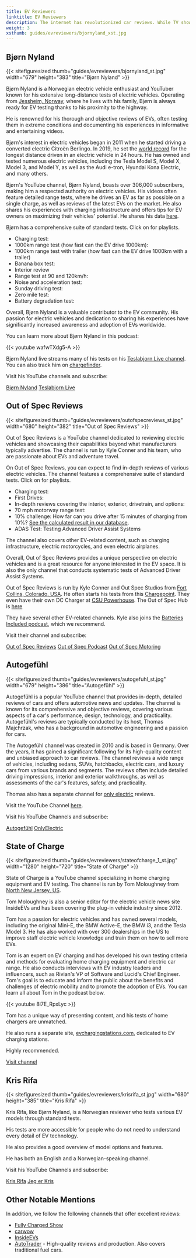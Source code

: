```yaml
---
title: EV Reviewers
linktitle: EV Reviewers
description: The internet has revolutionized car reviews. While TV shows might offer a brief 2-3 minute review of a specific model, online platforms like YouTube provide hours of detailed content for each EV model. EVKX.net highlights some of the best reviewers who offer comprehensive EV reviews.
weight: 3
xsthumb: guides/evreviewers/bjornyland_xst.jpg
---
```

<!-- markdownlint-disable MD033 -->

## Bjørn Nyland

{{< sitefiguresized thumb="guides/evreviewers/bjornyland_st.jpg" width="679" height="383" title="Bjørn Nyland" >}}

Bjørn Nyland is a Norwegian electric vehicle enthusiast and YouTuber known for his extensive long-distance tests of electric vehicles. Operating from [Jessheim, Norway](https://www.google.com/maps/@60.1299626,11.1744069,783m/data=!3m1!1e3?entry=ttu), where he lives with his family, Bjørn is always ready for EV testing thanks to his proximity to the highway.

He is renowned for his thorough and objective reviews of EVs, often testing them in extreme conditions and documenting his experiences in informative and entertaining videos.

Bjørn's interest in electric vehicles began in 2011 when he started driving a converted electric Citroën Berlingo. In 2019, he set the [world record](https://www.youtube.com/watch?v=R-2Yj-uVeB0) for the longest distance driven in an electric vehicle in 24 hours. He has owned and tested numerous electric vehicles, including the Tesla Model S, Model X, Model 3, and Model Y, as well as the Audi e-tron, Hyundai Kona Electric, and many others.

Bjørn's YouTube channel, Bjørn Nyland, boasts over 306,000 subscribers, making him a respected authority on electric vehicles. His videos often feature detailed range tests, where he drives an EV as far as possible on a single charge, as well as reviews of the latest EVs on the market. He also shares his experiences with charging infrastructure and offers tips for EV owners on maximizing their vehicles' potential. He shares his data [here](https://drive.google.com/drive/folders/1HOwktdiZmm40atGPwymzrxErMi1ZrKPP).

Bjørn has a comprehensive suite of standard tests. Click on <i class="bi-collection-play-fill text-black"></i> for playlists.

- Charging test: <a href="https://www.youtube.com/playlist?list=PLqKx2qnB8Xv4PSt0Sk_9tEkZ3fh6F7_qV" target="_blank"><i class="bi-collection-play-fill text-black"></i></a>
- 1000km range test (how fast can the EV drive 1000km): <a href="https://www.youtube.com/playlist?list=PLqKx2qnB8Xv7JYxuVkc5gSVJNWxaJmUNF" target="_blank"><i class="bi-collection-play-fill text-black"></i></a>
- 1000km range test with trailer (how fast can the EV drive 1000km with a trailer)
- Banana box test: <a href="https://www.youtube.com/playlist?list=PLqKx2qnB8Xv4S_twAZeVNXQkWIC--PapZ" target="_blank"><i class="bi-collection-play-fill text-black"></i></a>
- Interior review
- Range test at 90 and 120km/h: <a href="https://www.youtube.com/playlist?list=PLqKx2qnB8Xv6aKC29mT8aC3YI6izOTzpF" target="_blank"><i class="bi-collection-play-fill text-black"></i></a>
- Noise and acceleration test: <a href="https://www.youtube.com/playlist?list=PLqKx2qnB8Xv5AMA7O-5EE1tSB8AXrPx2e" target="_blank"><i class="bi-collection-play-fill text-black"></i></a>
- Sunday driving test: <a href="https://www.youtube.com/playlist?list=PLqKx2qnB8Xv7QSOjrZHCBBei5_1EEPJKS" target="_blank"><i class="bi-collection-play-fill text-black"></i></a>
- Zero mile test: <a href="https://www.youtube.com/playlist?list=PLqKx2qnB8Xv6ddxPVkiqQZMNyLtYjqQkq" target="_blank"><i class="bi-collection-play-fill text-black"></i></a>
- Battery degradation test: <a href="https://www.youtube.com/playlist?list=PLqKx2qnB8Xv4jDGrgoNliG_5PaxqT9a_P" target="_blank"><i class="bi-collection-play-fill text-black"></i></a>

Overall, Bjørn Nyland is a valuable contributor to the EV community. His passion for electric vehicles and dedication to sharing his experiences have significantly increased awareness and adoption of EVs worldwide.

You can learn more about Bjørn Nyland in this podcast:

{{< youtube wafwTXdg5-A >}}

Bjørn Nyland live streams many of his tests on his [Teslabjorn Live channel](https://www.youtube.com/@TeslabjornLive24). You can also track him on [chargefinder](https://chargefinder.com/en/live/teslabjorn).

Visit his YouTube channels and subscribe:

<a href="https://www.youtube.com/@bjornnyland" target="_blank" class="btn btn-dark"><i class="bi bi-youtube"></i> Bjørn Nyland</a> <a href="https://www.youtube.com/@TeslabjornLive24" target="_blank" class="btn btn-dark"><i class="bi bi-youtube"></i> Teslabjorn Live</a>

## Out of Spec Reviews

{{< sitefiguresized thumb="guides/evreviewers/outofspecreviews_st.jpg" width="680" height="382" title="Out of Spec Reviews" >}}

Out of Spec Reviews is a YouTube channel dedicated to reviewing electric vehicles and showcasing their capabilities beyond what manufacturers typically advertise. The channel is run by Kyle Conner and his team, who are passionate about EVs and adventure travel.

On Out of Spec Reviews, you can expect to find in-depth reviews of various electric vehicles. The channel features a comprehensive suite of standard tests. Click on <i class="bi-collection-play-fill text-black"></i> for playlists.

- Charging test: <a href="https://www.youtube.com/playlist?list=PLVa4b_Vn4gbCM9DepIl6Ms1WENgEmki1b" target="_blank"><i class="bi-collection-play-fill text-black"></i></a>
- First Drives: <a href="https://www.youtube.com/playlist?list=PLVa4b_Vn4gbBWaieOY6Z_zd37XlbHvsG6" target="_blank"><i class="bi-collection-play-fill text-black"></i></a>
- In-depth reviews covering the interior, exterior, drivetrain, and options: <a href="https://www.youtube.com/playlist?list=PLVa4b_Vn4gbCcL-FHtFY9837w0Hw5mAiG" target="_blank"><i class="bi-collection-play-fill text-black"></i></a>
- 70 mph motorway range test: <a href="https://www.youtube.com/playlist?list=PLVa4b_Vn4gbC-i-UCr10bnI3zwbnAm7kU" target="_blank"><i class="bi-collection-play-fill text-black"></i></a>
- 10% challenge: <a href="https://www.youtube.com/playlist?list=PLVa4b_Vn4gbCaQZul0c2KxJnRaH8uxZ4I" target="_blank"><i class="bi-collection-play-fill text-black"></i></a> How far can you drive after 15 minutes of charging from 10%? [See the calculated result in our database](/evsearch/?sortOrder=DrivingDistance120kmhCharged10Percent15Min).
- ADAS Test: <a href="https://www.youtube.com/playlist?list=PLVa4b_Vn4gbBRwZoFf2rrenzUwsKU0jZk" target="_blank"><i class="bi-collection-play-fill text-black"></i></a> Testing Advanced Driver Assist Systems

The channel also covers other EV-related content, such as charging infrastructure, electric motorcycles, and even electric airplanes.

Overall, Out of Spec Reviews provides a unique perspective on electric vehicles and is a great resource for anyone interested in the EV space. It is also the only channel that conducts systematic tests of Advanced Driver Assist Systems.

Out of Spec Reviews is run by Kyle Conner and Out Spec Studios from [Fort Collins, Colorado, USA](https://www.google.com/maps/place/40%C2%B033'27.0%22N+105%C2%B004'37.2%22W/@40.5331224,-105.1267027,13.25z/data=!4m4!3m3!8m2!3d40.5575024!4d-105.077008?entry=ttu). He often starts his tests from this [Chargepoint](https://www.google.com/maps/place/ChargePoint+Charging+Station/@40.7034806,-105.0004959,257m/data=!3m1!1e3!4m14!1m7!3m6!1s0x876ecc9b0ba5b31f:0xb9b69e642f7600f5!2sKum+%26+Go!8m2!3d40.7032659!4d-104.9999047!16s%2Fg%2F1tf2sqgr!3m5!1s0x876ecc9b04d9a58f:0x5be3446e078f2509!8m2!3d40.703674!4d-104.999549!16s%2Fg%2F11ny1s37zh?entry=ttu). They even have their own DC Charger at [CSU Powerhouse](https://www.google.com/maps/@40.5942626,-105.0753647,74m/data=!3m1!1e3?entry=ttu). The Out of Spec Hub is [here](https://www.google.com/maps/place/40%C2%B034'57.4%22N+105%C2%B000'13.1%22W/@40.5825981,-105.0035596,63m/data=!3m1!1e3!4m4!3m3!8m2!3d40.5826195!4d-105.0036273?entry=ttu&g_ep=EgoyMDI0MDgyNy4wIKXMDSoASAFQAw%3D%3D)

They have several other EV-related channels. Kyle also joins the [Batteries Included podcast](https://www.youtube.com/channel/UC8t6qd-ss-pTvi0bqVzYGog), which we recommend.

Visit their channel and subscribe:

<a href="https://www.youtube.com/@OutofSpecReviews" target="_blank" class="btn btn-dark"><i class="bi bi-youtube"></i> Out of Spec Reviews</a> <a href="https://www.youtube.com/@OutofSpecPodcast" target="_blank" class="btn btn-dark"><i class="bi bi-youtube"></i> Out of Spec Podcast</a> <a href="https://www.youtube.com/@OutofSpecMotoring" target="_blank" class="btn btn-dark"><i class="bi bi-youtube"></i> Out of Spec Motoring</a>

## Autogefühl

{{< sitefiguresized thumb="guides/evreviewers/autogefuhl_st.jpg" width="679" height="386" title="Autogefühl" >}}

Autogefühl is a popular YouTube channel that provides in-depth, detailed reviews of cars and offers automotive news and updates. The channel is known for its comprehensive and objective reviews, covering various aspects of a car's performance, design, technology, and practicality. Autogefühl's reviews are typically conducted by its host, Thomas Majchrzak, who has a background in automotive engineering and a passion for cars.

The Autogefühl channel was created in 2010 and is based in Germany. Over the years, it has gained a significant following for its high-quality content and unbiased approach to car reviews. The channel reviews a wide range of vehicles, including sedans, SUVs, hatchbacks, electric cars, and luxury cars from various brands and segments. The reviews often include detailed driving impressions, interior and exterior walkthroughs, as well as assessments of the car's features, safety, and practicality.

Thomas also has a separate channel for <a href="https://www.youtube.com/@only_ev" target="_blank">only electric</a> reviews.

Visit the YouTube Channel [here](https://www.youtube.com/@autogefuehl/videos).

Visit his YouTube Channels and subscribe:

<a href="https://www.youtube.com/@autogefuehl" target="_blank" class="btn btn-dark"><i class="bi bi-youtube"></i> Autogefühl</a> <a href="https://www.youtube.com/@only_ev" target="_blank" class="btn btn-dark"><i class="bi bi-youtube"></i> OnlyElectric</a>

## State of Charge

{{< sitefiguresized thumb="guides/evreviewers/stateofcharge_1_st.jpg" width="1280" height="720" title="State of Charge" >}}

State of Charge is a YouTube channel specializing in home charging equipment and EV testing. The channel is run by Tom Moloughney from [North New Jersey, US](https://www.google.com/maps/place/Charging+Ahead+EV+Consulting/@40.7611725,-74.6597525,369a,35y,226.84h,44.97t/data=!3m1!1e3!4m15!1m8!3m7!1s0x89c39997d947c5e1:0xb2471e2c8ef76477!2s34+E+Fox+Chase+Rd,+Chester+Township,+NJ+07930,+USA!3b1!8m2!3d40.7590041!4d-74.6637613!16s%2Fg%2F11g0272ps0!3m5!1s0x89c39997decaf7bd:0x4cd31596bd1311c6!8m2!3d40.7590285!4d-74.6637302!16s%2Fg%2F11c1p17kv3?entry=ttu).

Tom Moloughney is also a senior editor for the electric vehicle news site InsideEVs and has been covering the plug-in vehicle industry since 2012.

Tom has a passion for electric vehicles and has owned several models, including the original Mini-E, the BMW Active-E, the BMW i3, and the Tesla Model 3. He has also worked with over 300 dealerships in the US to improve staff electric vehicle knowledge and train them on how to sell more EVs.

Tom is an expert on EV charging and has developed his own testing criteria and methods for evaluating home charging equipment and electric car range. He also conducts interviews with EV industry leaders and influencers, such as Rivian's VP of Software and Lucid's Chief Engineer. Tom's goal is to educate and inform the public about the benefits and challenges of electric mobility and to promote the adoption of EVs. You can learn all about Tom in the podcast below.

{{< youtube 8l7E_RpxLyc >}}

Tom has a unique way of presenting content, and his tests of home chargers are unmatched.

He also runs a separate site, [evchargingstations.com](https://evchargingstations.com/), dedicated to EV charging stations.

Highly recommended.

[Visit channel](https://www.youtube.com/@StateOfChargeWithTomMoloughney)

## Kris Rifa

{{< sitefiguresized thumb="guides/evreviewers/krisrifa_st.jpg" width="680" height="385" title="Kris Rifa" >}}

Kris Rifa, like Bjørn Nyland, is a Norwegian reviewer who tests various EV models through standard tests.

His tests are more accessible for people who do not need to understand every detail of EV technology.

He also provides a good overview of model options and features.

He has both an English and a Norwegian-speaking channel.

Visit his YouTube Channels and subscribe:

<a href="https://www.youtube.com/@KrisRifa" target="_blank" class="btn btn-dark"><i class="bi bi-youtube"></i> Kris Rifa</a> <a href="https://www.youtube.com/@jegerkris" target="_blank" class="btn btn-dark"><i class="bi bi-youtube"></i> Jeg er Kris</a>

## Other Notable Mentions

In addition, we follow the following channels that offer excellent reviews:

- [Fully Charged Show](https://www.youtube.com/fullychargedshow)
- [carwow](https://www.youtube.com/@carwow)
- [InsideEVs](https://www.youtube.com/@InsideEVsUS)
- [AutoTrader](https://www.youtube.com/@AutoTraderTV) - High-quality reviews and production. Also covers traditional fuel cars.